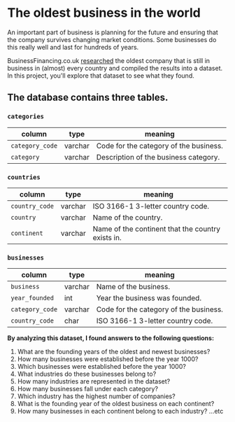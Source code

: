 # The oldest business in the world

An important part of business is planning for the future and ensuring that the company survives changing market conditions. Some businesses do this really well and last for hundreds of years.

BusinessFinancing.co.uk [researched](https://businessfinancing.co.uk/the-oldest-company-in-almost-every-country) the oldest company that is still in business in (almost) every country and compiled the results into a dataset. In this project, you'll explore that dataset to see what they found.

## The database contains three tables.

### `categories`

| column          | type    | meaning                                |
| --------------- | ------- | -------------------------------------- |
| `category_code` | varchar | Code for the category of the business. |
| `category`      | varchar | Description of the business category.  |

### `countries`

| column         | type    | meaning                                           |
| -------------- | ------- | ------------------------------------------------- |
| `country_code` | varchar | ISO 3166-1 3-letter country code.                 |
| `country`      | varchar | Name of the country.                              |
| `continent`    | varchar | Name of the continent that the country exists in. |

### `businesses`

| column          | type    | meaning                                |
| --------------- | ------- | -------------------------------------- |
| `business`      | varchar | Name of the business.                  |
| `year_founded`  | int     | Year the business was founded.         |
| `category_code` | varchar | Code for the category of the business. |
| `country_code`  | char    | ISO 3166-1 3-letter country code.      |

**By analyzing this dataset, I found answers to the following questions:**

1. What are the founding years of the oldest and newest businesses?
1. How many businesses were established before the year 1000?
1. Which businesses were established before the year 1000?
1. What industries do these businesses belong to?
1. How many industries are represented in the dataset?
1. How many businesses fall under each category?
1. Which industry has the highest number of companies?
1. What is the founding year of the oldest business on each continent?
1. How many businesses in each continent belong to each industry? …etc
